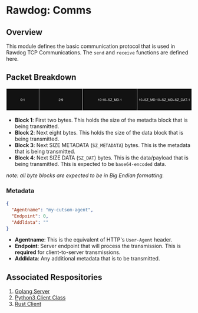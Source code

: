 # Rawdog: Comms

## Overview

This module defines the basic communication protocol that is used in Rawdog TCP Communications. The `send` and `receive` functions are defined here.

## Packet Breakdown

![packet breakdown](./media/images/packet_breakdown.jpg)

- **Block 1**: First two bytes. This holds the size of the metadta block that is being transmitted.
- **Block 2**: Next eight bytes. This holds the size of the data block that is being transmitted.
- **Block 3**: Next SIZE METADATA (`SZ_METADATA`) bytes. This is the metadata that is being transmitted.
- **Block 4**: Next SIZE DATA (`SZ_DAT`) bytes. This is the data/payload that is being transmitted. This is expected to be `base64-encoded` data.

_note: all byte blocks are expected to be in Big Endian formatting._

### Metadata

```json
{
  "Agentname": "my-cutsom-agent",
  "Endpoint": 0,
  "Addldata": ""
}
```

- **Agentname**: This is the equivalent of HTTP's `User-Agent` header.
- **Endpoint**: Server endpoint that will process the transmission. This is **required** for client-to-server transmissions.
- **Addldata**: Any additional metadata that is to be transmitted.

## Associated Respositories

1. [Golang Server](https://github.com/thomas-osgood/rawdog-server)
1. [Python3 Client Class](https://github.com/thomas-osgood/rawdogpy)
1. [Rust Client](https://github.com/thomas-osgood/rawdog-rust)
